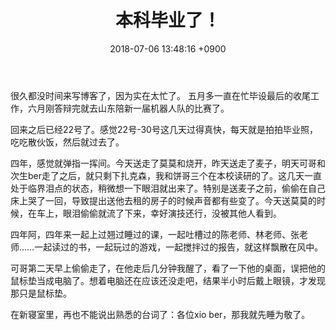﻿---
layout: post
title: 本科毕业了！
date: 2018-07-06 13:48:16 +0900
categories: 日记
---
很久都没时间来写博客了，因为实在太忙了。
五月多一直在忙毕设最后的收尾工作，六月刚答辩完就去山东陪新一届机器人队的比赛了。

回来之后已经22号了。感觉22号-30号这几天过得真快，每天就是拍拍毕业照，吃吃散伙饭，然后就过去了。

四年，感觉就弹指一挥间。今天送走了莫莫和烧开，昨天送走了麦子，明天可哥和次生ber走了之后，就只剩下扎克森，我和饼哥三个在本校读研的了。这几天一直处于临界泪点的状态，稍微想一下眼泪就出来了。特别是送麦子之前，偷偷在自己床上哭了一回，导致提出送他去租的房子的时候声音都有些变了。今天送莫莫的时候，在车上，眼泪偷偷就流了下来，幸好演技还行，没被其他人看到。

四年阿，四年来一起上过翘过睡过的课，一起吐槽过的陈老师、林老师、张老师……一起读过的书，一起玩过的游戏，一起搅拌过的报告，就这样飘散在风中。

可哥第二天早上偷偷走了，在他走后几分钟我醒了，看了一下他的桌面，误把他的鼠标垫当成电脑了。想着电脑还在应该还没走吧，结果半小时后戴上眼镜，才发现那只是鼠标垫。

在新寝室里，再也不能说出熟悉的台词了：各位xio ber，那我就先睡为敬了。





